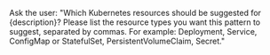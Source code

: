Ask the user: "Which Kubernetes resources should be suggested for {description}? Please list the resource types you want this pattern to suggest, separated by commas. For example: Deployment, Service, ConfigMap or StatefulSet, PersistentVolumeClaim, Secret."